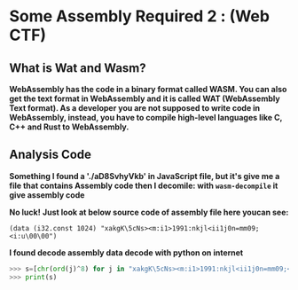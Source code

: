 #                       Some Assembly Required 2 : (Web CTF)

## What is Wat and Wasm?
**WebAssembly has the code in a binary format called WASM. You can also get the text format in WebAssembly and it is called WAT (WebAssembly Text format). As a developer you are not supposed to write code in WebAssembly, instead, you have to compile high-level languages like C, C++ and Rust to WebAssembly.**

## Analysis Code 
**Something I found a './aD8SvhyVkb' in JavaScript file, but it's give me a file that contains Assembly code then I decomile: with ```wasm-decompile``` it give assembly code**

**No luck!**
__Just look at below source code of assembly file here youcan see:__ 

```wat
(data (i32.const 1024) "xakgK\5cNs><m:i1>1991:nkjl<ii1j0n=mm09;<i:u\00\00")

```

**I found decode assembly data decode with python on internet**

```Python
>>> s=[chr(ord(j)^8) for j in "xakgK\5cNs><m:i1>1991:nkjl<ii1j0n=mm09;<i:u\00\00"]
>>> print(s)
```